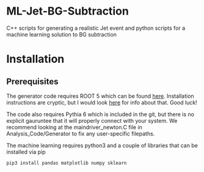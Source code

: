 # ML-Jet-BG-Subtraction
C++ scripts for generating a realistic Jet event and python scripts for a machine learning solution to BG subtraction

# Installation
## Prerequisites
The generator code requires ROOT 5 which can be found [here](https://root.cern.ch/releases). Installation instructions are cryptic, but I would look [here](https://root.cern.ch/building-root) for info about that. Good luck!

The code also requires Pythia 6 which is included in the git, but there is no explicit gauruntee that it will properly connect with your system. We recommend looking at the maindriver_newton.C file in Analysis_Code/Generator to fix any user-specific filepaths.

The machine learning requires python3 and a couple of libraries that can be installed via pip

`pip3 install pandas matplotlib numpy sklearn`

